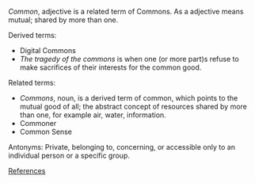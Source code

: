 *Common*, adjective is a related term of Commons. As a adjective means mutual; shared by more than one.

Derived terms:
* Digital Commons 
* *The tragedy of the commons* is when one (or more part)s refuse to make sacrifices of their interests for the common good.

Related terms: 
* *Commons*, noun, is a derived term of common, which points to the mutual good of all; the abstract concept of resources shared by more than one, for example air, water, information.
* Commoner
* Common Sense

Antonyms:
Private, belonging to, concerning, or accessible only to an individual person or a specific group. 

[References](https://wikidiff.com/commons/common)



